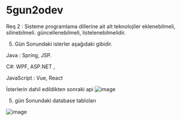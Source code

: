 # 5gun2odev

Req 2 : Sisteme programlama dillerine ait alt teknolojiler eklenebilmeli, silinebilmeli. güncellenebilmeli, listelenebilmelidir.

5. Gün Sonundaki isterler aşağıdaki gibidir.

Java : Spring, JSP.

C#: WPF, ASP.NET ,

JavaScript : Vue, React

İsterlerin dahil edildikten sonraki api
![image](https://user-images.githubusercontent.com/54891239/201648622-0d342972-cf76-48d3-8c08-df85792a5e35.png)


5. gün Sonundaki database tabloları

![image](https://user-images.githubusercontent.com/54891239/201649232-e3ade79b-da88-45d9-8822-fd1ac8ced651.png)

